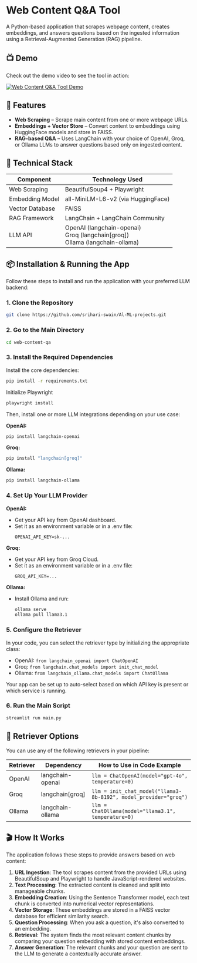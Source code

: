# Web Content Q&A Tool

A Python-based application that scrapes webpage content, creates embeddings, and answers questions based on the ingested information using a Retrieval-Augmented Generation (RAG) pipeline.

## 📺 Demo

Check out the demo video to see the tool in action:

[![Web Content Q&A Tool Demo](https://img.youtube.com/vi/YOUTUBE_VIDEO_ID_HERE/0.jpg)](https://www.youtube.com/watch?v=Dt6UrN-Nc7A)



## 🚀 Features

- **Web Scraping** – Scrape main content from one or more webpage URLs.
- **Embeddings + Vector Store** – Convert content to embeddings using HuggingFace models and store in FAISS.
- **RAG-based Q&A** – Uses LangChain with your choice of OpenAI, Groq, or Ollama LLMs to answer questions based only on ingested content.

## 🧠 Technical Stack

| Component | Technology Used |
|-----------|----------------|
| Web Scraping | BeautifulSoup4 + Playwright |
| Embedding Model | all-MiniLM-L6-v2 (via HuggingFace) |
| Vector Database | FAISS |
| RAG Framework | LangChain + LangChain Community |
| LLM API | OpenAI (langchain-openai)<br>Groq (langchain[groq])<br>Ollama (langchain-ollama) |

## 📦 Installation & Running the App

Follow these steps to install and run the application with your preferred LLM backend:

### 1. Clone the Repository

```bash
git clone https://github.com/srihari-swain/Al-ML-projects.git
```

### 2. Go to the Main Directory

```bash
cd web-content-qa
```

### 3. Install the Required Dependencies

Install the core dependencies:

```bash
pip install -r requirements.txt

```
Initialize Playwright

```bash
playwright install 

```

Then, install one or more LLM integrations depending on your use case:

**OpenAI:**
```bash
pip install langchain-openai
```

**Groq:**
```bash
pip install "langchain[groq]"
```

**Ollama:**
```bash
pip install langchain-ollama
```

### 4. Set Up Your LLM Provider

**OpenAI:**
- Get your API key from OpenAI dashboard.
- Set it as an environment variable or in a .env file:
  ```
  OPENAI_API_KEY=sk-...
  ```

**Groq:**
- Get your API key from Groq Cloud.
- Set it as an environment variable or in a .env file:
  ```
  GROQ_API_KEY=...
  ```

**Ollama:**
- Install Ollama and run:
  ```bash
  ollama serve
  ollama pull llama3.1
  ```

### 5. Configure the Retriever

In your code, you can select the retriever type by initializing the appropriate class:
- OpenAI: `from langchain_openai import ChatOpenAI`
- Groq: `from langchain.chat_models import init_chat_model`
- Ollama: `from langchain_ollama.chat_models import ChatOllama`

Your app can be set up to auto-select based on which API key is present or which service is running.

### 6. Run the Main Script

```bash
streamlit run main.py
```

## 🧩 Retriever Options

You can use any of the following retrievers in your pipeline:

| Retriever | Dependency | How to Use in Code Example |
|-----------|------------|----------------------------|
| OpenAI | langchain-openai | `llm = ChatOpenAI(model="gpt-4o", temperature=0)` |
| Groq | langchain[groq] | `llm = init_chat_model("llama3-8b-8192", model_provider="groq")` |
| Ollama | langchain-ollama | `llm = ChatOllama(model="llama3.1", temperature=0)` |

## 🎬 How It Works

The application follows these steps to provide answers based on web content:

1. **URL Ingestion**: The tool scrapes content from the provided URLs using BeautifulSoup and Playwright to handle JavaScript-rendered websites.
2. **Text Processing**: The extracted content is cleaned and split into manageable chunks.
3. **Embedding Creation**: Using the Sentence Transformer model, each text chunk is converted into numerical vector representations.
4. **Vector Storage**: These embeddings are stored in a FAISS vector database for efficient similarity search.
5. **Question Processing**: When you ask a question, it's also converted to an embedding.
6. **Retrieval**: The system finds the most relevant content chunks by comparing your question embedding with stored content embeddings.
7. **Answer Generation**: The relevant chunks and your question are sent to the LLM to generate a contextually accurate answer.